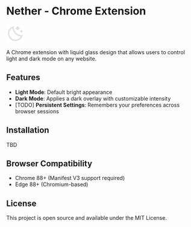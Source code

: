 # Nether - Chrome Extension

![Nether](./assets/images/nether.svg)

A Chrome extension with liquid glass design that allows users to control light and dark mode on any website.

## Features

- **Light Mode**: Default bright appearance
- **Dark Mode**: Applies a dark overlay with customizable intensity
- [TODO] **Persistent Settings**: Remembers your preferences across browser sessions

## Installation

TBD

## Browser Compatibility

- Chrome 88+ (Manifest V3 support required)
- Edge 88+ (Chromium-based)

## License

This project is open source and available under the MIT License.
